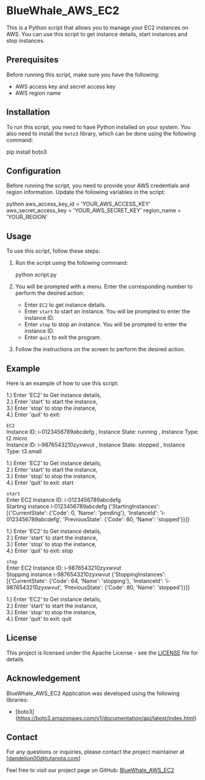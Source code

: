 # BlueWhale_AWS_EC2

This is a Python script that allows you to manage your EC2 instances on AWS. You can use this script to get instance details, start instances and stop instances.

## Prerequisites

Before running this script, make sure you have the following:

- AWS access key and secret access key
- AWS region name

## Installation

To run this script, you need to have Python installed on your system. You also need to install the `boto3` library, which can be done using the following command:

pip install boto3


## Configuration

Before running the script, you need to provide your AWS credentials and region information. Update the following variables in the script:

python
aws_access_key_id = 'YOUR_AWS_ACCESS_KEY'
aws_secret_access_key = 'YOUR_AWS_SECRET_KEY'
region_name = 'YOUR_REGION'

## Usage

To use this script, follow these steps:

1. Run the script using the following command:

   

   python script.py
   


2. You will be prompted with a menu. Enter the corresponding number to perform the desired action:

   - Enter `EC2` to get instance details.
   - Enter `start` to start an instance. You will be prompted to enter the instance ID.
   - Enter `stop` to stop an instance. You will be prompted to enter the instance ID.
   - Enter `quit` to exit the program.

3. Follow the instructions on the screen to perform the desired action.

## Example

Here is an example of how to use this script:

1.) Enter 'EC2' to Get instance details,  
2.) Enter 'start' to start the instance,  
3.) Enter 'stop' to stop the instance,  
4.) Enter 'quit' to exit:  

`EC2`  
Instance ID: i-0123456789abcdefg , Instance State: running , Instance Type: t2.micro  
Instance ID: i-9876543210zyxwvut , Instance State: stopped , Instance Type: t3.small


1.) Enter 'EC2' to Get instance details,  
2.) Enter 'start' to start the instance,  
3.) Enter 'stop' to stop the instance,  
4.) Enter 'quit' to exit: start

`start`  
Enter EC2 Instance ID: i-0123456789abcdefg  
Starting instance i-0123456789abcdefg
{'StartingInstances': [{'CurrentState': {'Code': 0, 'Name': 'pending'}, 'InstanceId': 'i-0123456789abcdefg', 'PreviousState': {'Code': 80, 'Name': 'stopped'}}]}


1.) Enter 'EC2' to Get instance details,  
2.) Enter 'start' to start the instance,  
3.) Enter 'stop' to stop the instance,  
4.) Enter 'quit' to exit: stop

`stop`  
Enter EC2 Instance ID: i-9876543210zyxwvut  
Stopping instance i-9876543210zyxwvut
{'StoppingInstances': [{'CurrentState': {'Code': 64, 'Name': 'stopping'}, 'InstanceId': 'i-9876543210zyxwvut', 'PreviousState': {'Code': 80, 'Name': 'stopped'}}]}

1.) Enter 'EC2' to Get instance details,  
2.) Enter 'start' to start the instance,  
3.) Enter 'stop' to stop the instance,  
4.) Enter 'quit' to exit: quit




## License

This project is licensed under the Apache License - see the [LICENSE](LICENSE) file for details.

## Acknowledgement

BlueWhale_AWS_EC2 Application was developed using the following libraries:
- [boto3] (https://boto3.amazonaws.com/v1/documentation/api/latest/index.html)

## Contact

For any questions or inquiries, please contact the project maintainer at [dandelion00@tutanota.com]

Feel free to visit our project page on GitHub: [BlueWhale_AWS_EC2](https://github.com/dandelion-0/BlueWhale_AWS_EC2)
